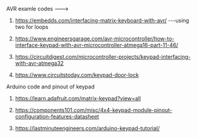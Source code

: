AVR examle codes --->
1) https://embedds.com/interfacing-matrix-keyboard-with-avr/ ---using two for loops
2) https://www.engineersgarage.com/avr-microcontroller/how-to-interface-keypad-with-avr-microcontroller-atmega16-part-11-46/

3) https://circuitdigest.com/microcontroller-projects/keypad-interfacing-with-avr-atmega32

4) https://www.circuitstoday.com/keypad-door-lock

Arduino code and pinout of keypad 
1) https://learn.adafruit.com/matrix-keypad?view=all

2) https://components101.com/misc/4x4-keypad-module-pinout-configuration-features-datasheet

3) https://lastminuteengineers.com/arduino-keypad-tutorial/

